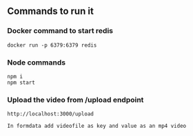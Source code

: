 ## Commands to run it

### Docker command to start redis
```
docker run -p 6379:6379 redis
```

### Node commands
```
npm i
npm start
```

### Upload the video from /upload endpoint
```
http://localhost:3000/upload

In formdata add videofile as key and value as an mp4 video

```
